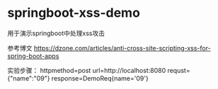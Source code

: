 # springboot-xss-demo
用于演示springboot中处理xss攻击

参考博文
https://dzone.com/articles/anti-cross-site-scripting-xss-for-spring-boot-apps

实验步骤：
httpmethod=post 
url=http://localhost:8080
requst={"name":"<script>alert('43');</script>09"}
response=DemoReq{name='09'} 